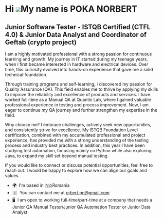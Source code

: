 Hi ![](https://user-images.githubusercontent.com/18350557/176309783-0785949b-9127-417c-8b55-ab5a4333674e.gif)My name is POKA NORBERT
====================================================================================================================================

Junior Software Tester - ISTQB Certified (CTFL 4.0) & Junior Data Analyst and Coordinator of Geftab (crypto project)
-----------------------------------------------------------

I am a highly motivated professional with a strong passion for continuous learning and growth. My journey in IT started during my teenage years, when I first became interested in hardware and electrical devices. Over time, this curiosity evolved into hands-on experience that gave me a solid technical foundation.

Through training programs and self-learning, I discovered my passion for Quality Assurance (QA). This field enables me to thrive by applying my skills to improve the reliability and excellence of products and services. I have worked full-time as a Manual QA at Quantic Lab, where I gained valuable professional experience in testing and process improvement. Now, I am eager to continue my QA journey and further strengthen my expertise in the field.

Why choose me? I embrace challenges, actively seek new opportunities, and consistently strive for excellence. My ISTQB Foundation Level certification, combined with my accumulated professional and project experience, has provided me with a strong understanding of the testing process and industry best practices. In addition, this year I have been studying test automation, focusing mainly on Python while also exploring Java, to expand my skill set beyond manual testing.

If you would like to connect or discuss potential opportunities, feel free to reach out. I would be happy to explore how we can align our goals and values.

* 🌍  I'm based in 🇷🇴Romania
* ✉️  You can contact me at [orbert.pn@gmail.com](mailto:orbert.pn@gmail.com)
* 🖥️  I am open to working full-time/part-time at a company that needs a Junior QA Manual Tester/Junior QA Automation Tester or Junior Data Analyst
